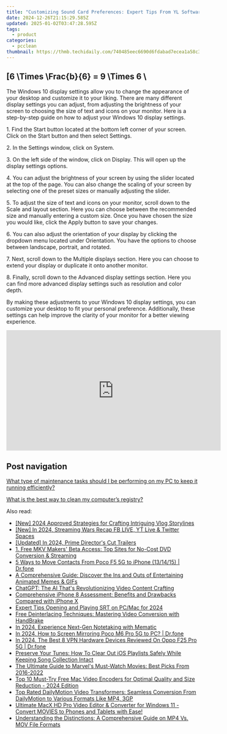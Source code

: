```yaml
---
title: "Customizing Sound Card Preferences: Expert Tips From YL Software"
date: 2024-12-26T21:15:29.585Z
updated: 2025-01-02T03:47:28.595Z
tags:
  - product
categories:
  - pcclean
thumbnail: https://thmb.techidaily.com/740485eec6690d6fdabad7ecea1a58c3aaeba409560e67e78cd5dc4e10558933.jpg
---
```


## \[6 \Times \Frac{b}{6} = 9 \Times 6 \

The Windows 10 display settings allow you to change the appearance of your desktop and customize it to your liking. There are many different display settings you can adjust, from adjusting the brightness of your screen to choosing the size of text and icons on your monitor. Here is a step-by-step guide on how to adjust your Windows 10 display settings. 

1\. Find the Start button located at the bottom left corner of your screen. Click on the Start button and then select Settings.

2\. In the Settings window, click on System.

3\. On the left side of the window, click on Display. This will open up the display settings options. 

4\. You can adjust the brightness of your screen by using the slider located at the top of the page. You can also change the scaling of your screen by selecting one of the preset sizes or manually adjusting the slider.

5\. To adjust the size of text and icons on your monitor, scroll down to the Scale and layout section. Here you can choose between the recommended size and manually entering a custom size. Once you have chosen the size you would like, click the Apply button to save your changes.

6\. You can also adjust the orientation of your display by clicking the dropdown menu located under Orientation. You have the options to choose between landscape, portrait, and rotated.

7\. Next, scroll down to the Multiple displays section. Here you can choose to extend your display or duplicate it onto another monitor.

8\. Finally, scroll down to the Advanced display settings section. Here you can find more advanced display settings such as resolution and color depth. 

By making these adjustments to your Windows 10 display settings, you can customize your desktop to fit your personal preference. Additionally, these settings can help improve the clarity of your monitor for a better viewing experience.

<!-- affiliate ads begin -->
<iframe width="560" height="315" src="https://www.youtube.com/embed/PUDdKOsEN74?si=tkZf-KVinjuwmgx9" title="YouTube video player" frameborder="0" allow="accelerometer; autoplay; clipboard-write; encrypted-media; gyroscope; picture-in-picture; web-share" referrerpolicy="strict-origin-when-cross-origin" allowfullscreen></iframe>
<!-- affiliate ads end -->

## Post navigation

[What type of maintenance tasks should I be performing on my PC to keep it running efficiently?](https://tools.techidaily.com/pcclean/products/)

[What is the best way to clean my computer’s registry?](https://tools.techidaily.com/pcclean/products/)

<ins class="adsbygoogle"
     style="display:block"
     data-ad-format="autorelaxed"
     data-ad-client="ca-pub-7571918770474297"
     data-ad-slot="1223367746"></ins>

<ins class="adsbygoogle"
     style="display:block"
     data-ad-client="ca-pub-7571918770474297"
     data-ad-slot="8358498916"
     data-ad-format="auto"
     data-full-width-responsive="true"></ins>

<span class="atpl-alsoreadstyle">Also read:</span>
<div><ul>
<li><a href="https://fox-http.techidaily.com/new-2024-approved-strategies-for-crafting-intriguing-vlog-storylines/"><u>[New] 2024 Approved Strategies for Crafting Intriguing Vlog Storylines</u></a></li>
<li><a href="https://youtube-docs.techidaily.com/n-2024-streaming-wars-recap-fb-live-yt-live-and-twitter-spaces/"><u>[New] In 2024, Streaming Wars Recap FB LIVE, YT Live & Twitter Spaces</u></a></li>
<li><a href="https://article-helps.techidaily.com/updated-in-2024-prime-directors-cut-trailers/"><u>[Updated] In 2024, Prime Director's Cut Trailers</u></a></li>
<li><a href="https://discover-best.techidaily.com/1-free-mkv-makers-beta-access-top-sites-for-no-cost-dvd-conversion-and-streaming/"><u>1. Free MKV Makers' Beta Access: Top Sites for No-Cost DVD Conversion & Streaming</u></a></li>
<li><a href="https://blog-min.techidaily.com/5-ways-to-move-contacts-from-poco-f5-5g-to-iphone-131415-drfone-by-drfone-transfer-from-android-transfer-from-android/"><u>5 Ways to Move Contacts From Poco F5 5G to iPhone (13/14/15) | Dr.fone</u></a></li>
<li><a href="https://media-tips.techidaily.com/a-comprehensive-guide-discover-the-ins-and-outs-of-entertaining-animated-memes-and-gifs/"><u>A Comprehensive Guide: Discover the Ins and Outs of Entertaining Animated Memes & GIFs</u></a></li>
<li><a href="https://tech-revival.techidaily.com/chatgpt-the-ai-thats-revolutionizing-video-content-crafting/"><u>ChatGPT: The AI That's Revolutionizing Video Content Crafting</u></a></li>
<li><a href="https://discover-best.techidaily.com/comprehensive-iphone-8-assessment-benefits-and-drawbacks-compared-with-iphone-x/"><u>Comprehensive iPhone 8 Assessment: Benefits and Drawbacks Compared with iPhone X</u></a></li>
<li><a href="https://some-approaches.techidaily.com/expert-tips-opening-and-playing-srt-on-pcmac-for-2024/"><u>Expert Tips Opening and Playing SRT on PC/Mac for 2024</u></a></li>
<li><a href="https://discover-best.techidaily.com/free-deinterlacing-techniques-mastering-video-conversion-with-handbrake/"><u>Free Deinterlacing Techniques: Mastering Video Conversion with HandBrake</u></a></li>
<li><a href="https://some-techniques.techidaily.com/in-2024-experience-next-gen-notetaking-with-mematic/"><u>In 2024, Experience Next-Gen Notetaking with Mematic</u></a></li>
<li><a href="https://screen-mirror.techidaily.com/in-2024-how-to-screen-mirroring-poco-m6-pro-5g-to-pc-drfone-by-drfone-android/"><u>In 2024, How to Screen Mirroring Poco M6 Pro 5G to PC? | Dr.fone</u></a></li>
<li><a href="https://phone-solutions.techidaily.com/in-2024-the-best-8-vpn-hardware-devices-reviewed-on-oppo-f25-pro-5g-drfone-by-drfone-virtual-android/"><u>In 2024, The Best 8 VPN Hardware Devices Reviewed On Oppo F25 Pro 5G | Dr.fone</u></a></li>
<li><a href="https://discover-best.techidaily.com/preserve-your-tunes-how-to-clear-out-ios-playlists-safely-while-keeping-song-collection-intact/"><u>Preserve Your Tunes: How To Clear Out iOS Playlists Safely While Keeping Song Collection Intact</u></a></li>
<li><a href="https://discover-best.techidaily.com/the-ultimate-guide-to-marvels-must-watch-movies-best-picks-from-2016-2022/"><u>The Ultimate Guide to Marvel's Must-Watch Movies: Best Picks From 2016-2022</u></a></li>
<li><a href="https://discover-best.techidaily.com/top-10-must-try-free-mac-video-encoders-for-optimal-quality-and-size-reduction-2024-edition/"><u>Top 10 Must-Try Free Mac Video Encoders for Optimal Quality and Size Reduction - 2024 Edition</u></a></li>
<li><a href="https://discover-best.techidaily.com/top-rated-dailymotion-video-transformers-seamless-conversion-from-dailymotion-to-various-formats-like-mp4-3gp/"><u>Top Rated DailyMotion Video Transformers: Seamless Conversion From DailyMotion to Various Formats Like MP4, 3GP</u></a></li>
<li><a href="https://discover-best.techidaily.com/ultimate-macx-hd-pro-video-editor-and-converter-for-windows-11-convert-movies-to-phones-and-tablets-with-ease/"><u>Ultimate MacX HD Pro Video Editor & Converter for Windows 11 - Convert MOVIES to Phones and Tablets with Ease!</u></a></li>
<li><a href="https://discover-best.techidaily.com/understanding-the-distinctions-a-comprehensive-guide-on-mp4-vs-mov-file-formats/"><u>Understanding the Distinctions: A Comprehensive Guide on MP4 Vs. MOV File Formats</u></a></li>
</ul></div>

